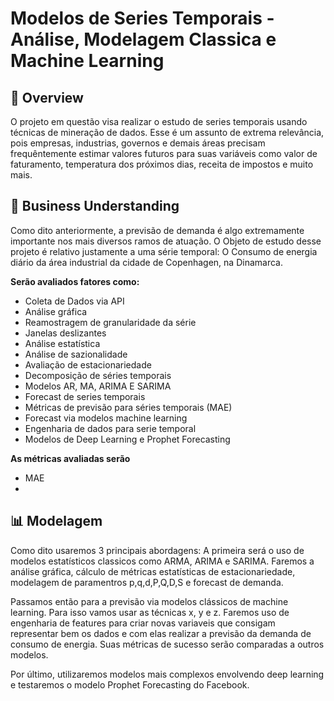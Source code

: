 # Modelos de Series Temporais - Análise, Modelagem Classica e Machine Learning

## 📌 Overview

O projeto em questão visa realizar o estudo de series temporais usando técnicas de mineração de dados. Esse é um assunto de extrema relevância, pois empresas, industrias, governos e demais áreas precisam frequêntemente estimar valores futuros para suas variáveis como valor de faturamento, temperatura dos próximos dias, receita de impostos e muito mais.

## 💼 Business Understanding

Como dito anteriormente, a previsão de demanda é algo extremamente importante nos mais diversos ramos de atuação. O Objeto de estudo desse projeto é relativo justamente a uma série temporal: O Consumo de energia diário da área industrial da cidade de Copenhagen, na Dinamarca.

**Serão avaliados fatores como:**

- Coleta de Dados via API
- Análise gráfica
- Reamostragem de granularidade da série
- Janelas deslizantes
- Análise estatística
- Análise de sazionalidade
- Avaliação de estacionariedade
- Decomposição de séries temporais
- Modelos AR, MA, ARIMA E SARIMA
- Forecast de series temporais
- Métricas de previsão para séries temporais (MAE)
- Forecast via modelos machine learning
- Engenharia de dados para serie temporal
- Modelos de Deep Learning e Prophet Forecasting

**As métricas avaliadas serão**
- MAE
- 

## 📊 Modelagem

Como dito usaremos 3 principais abordagens: A primeira será o uso de modelos estatísticos classicos como ARMA, ARIMA e SARIMA. Faremos a análise gráfica, cálculo de métricas estatísticas de estacionariedade, modelagem de paramentros p,q,d,P,Q,D,S e forecast de demanda.

Passamos então para a previsão via modelos clássicos de machine learning. Para isso vamos usar as técnicas x, y e z. Faremos uso de engenharia de features para criar novas variaveis que consigam representar bem os dados e com elas realizar a previsão da demanda de consumo de energia. Suas métricas de sucesso serão comparadas a outros modelos.

Por último, utilizaremos modelos mais complexos envolvendo deep learning e testaremos o modelo Prophet Forecasting do Facebook. 